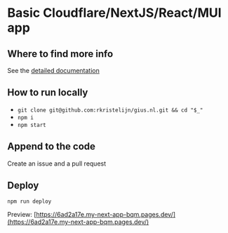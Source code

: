 # Basic Cloudflare/NextJS/React/MUI app

## Where to find more info

See the [detailed documentation](./docs/README.md)

## How to run locally

- `git clone git@github.com:rkristelijn/gius.nl.git && cd "$_"`
- `npm i`
- `npm start`

## Append to the code

Create an issue and a pull request

## Deploy

`npm run deploy`

Preview: [https://6ad2a17e.my-next-app-bqm.pages.dev/](https://6ad2a17e.my-next-app-bqm.pages.dev/)
